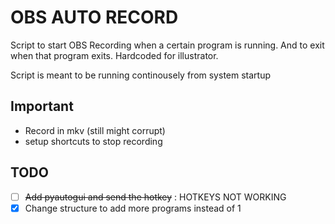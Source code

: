 # OBS AUTO RECORD
Script to start OBS Recording when a certain program is running. And to exit when that program exits. Hardcoded for illustrator.

Script is meant to be running continousely from system startup

## Important
- Record in mkv (still might corrupt)
- setup shortcuts to stop recording 

## TODO
- [ ]  ~~Add pyautogui and send the hotkey~~ : HOTKEYS NOT WORKING
- [x] Change structure to add more programs instead of 1
